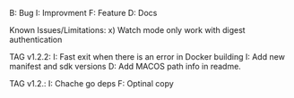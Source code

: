 B: Bug
I: Improvment
F: Feature
D: Docs

Known Issues/Limitations:
    x) Watch mode only work with digest authentication

TAG v1.2.2:
    I: Fast exit when there is an error in Docker building
    I: Add new manifest and sdk versions
    D: Add MACOS path info in readme.

TAG v1.2.:
    I: Chache go deps
    F: Optinal copy